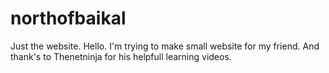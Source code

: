 # northofbaikal
Just the website.
Hello. I'm trying to make small website for my friend. 
And thank's to Thenetninja for his helpfull learning videos.
